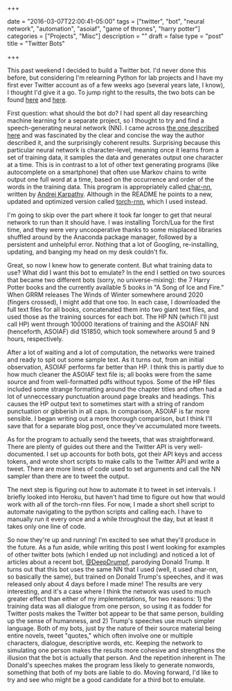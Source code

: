 +++

date = "2016-03-07T22:00:41-05:00"
tags = ["twitter", "bot", "neural network", "automation", "asoiaf", "game of thrones", "harry potter"]
categories = ["Projects", "Misc"]
description = ""
draft = false
type = "post"
title = "Twitter Bots"

+++

This past weekend I decided to build a Twitter bot. I'd never done this before, but considering I'm relearning Python
for lab projects and I have my first ever Twitter account as of a few weeks ago (several years late, I know), I thought
I'd give it a go. To jump right to the results, the two bots can be found [here](https://twitter.com/asoiaf_bot) and
[here](https://twitter.com/hp_nonquotes).

First question: what should the bot do? I had spent all day researching machine learning for a separate project, so I thought to try
and find a speech-generating neural network (NN). I came across [the one described here](http://karpathy.github.io/2015/05/21/rnn-effectiveness/)
and was fascinated by the clear and concise the way the author described it, and the surprisingly coherent results.
Surprising because this particular neural network is character-level, meaning once it learns from a set of training data,
it samples the data and generates output one character at a time. This is in contrast to a lot of other text generating
programs (like autocomplete on a smartphone) that often use Markov chains to write output one full word at a time, based on
the occurrence and order of the words in the training data. This program is appropriately called [char-nn](https://github.com/karpathy/char-rnn),
written by [Andrej Karpathy](https://twitter.com/karpathy). Although in the README he points to a new, updated and optimized version
called [torch-rnn](https://github.com/jcjohnson/torch-rnn), which I used instead. 

I'm going to skip over the part where it took far longer to get that neural network to run than it should have. I was
installing Torch/Lua for the first time, and they were very uncooperative thanks to some misplaced libraries shuffled
around by the Anaconda package manager, followed by a persistent and unhelpful error. Nothing that a lot of Googling,
re-installing, updating, and banging my head on my desk couldn't fix.

Great, so now I knew how to generate content. But what training data to use? What did I want this bot to emulate?
In the end I settled on two sources that became two different bots (sorry, no universe-mixing): the 7 Harry Potter books
and the currently available 5 books in "A Song of Ice and Fire." When GRRM releases The Winds of Winter somewhere around
2020 (fingers crossed), I might add that one too. In each case, I downloaded the full text files for all books, concatenated
them into two giant text files, and used those as the training sources for each bot. The HP NN (which I'll just call HP) went through 100000 iterations
of training and the ASOIAF NN (henceforth, ASOIAF) did 151850, which took somewhere around 5 and 9 hours, respectively.

After a lot of waiting and a lot of computation, the networks were trained and ready to spit out some sample text. As
it turns out, from an initial observation, ASOIAF performs far better than HP. I think this is partly due to how much cleaner the ASOIAF text file is;
all books were from the same source and from well-formatted pdfs without typos. Some of the HP files included some
strange formatting around the chapter titles and often had a lot of unneccessary punctuation around page breaks and
headings. This causes the HP output text to sometimes start with a string of random punctuation or gibberish in all caps.
In comparison, ASOIAF is far more sensible. I began writing out a more thorough comparison, but I think I'll save that
for a separate blog post, once they've accumulated more tweets.

As for the program to actually send the tweets, that was straightforward. There are plenty of guides out there and the
Twitter API is very well-documented. I set up accounts for both bots, got their API keys and access tokens, and wrote
short scripts to make calls to the Twitter API and write a tweet. There are more lines of code used to set arguments
and call the NN sampler than there are to tweet the output.

The next step is figuring out how to automate it to tweet in set intervals. I briefly looked into Heroku, but haven't had
time to figure out how that would work with all of the torch-rnn files. For now, I made a short shell script to automate
navigating to the python scripts and calling each. I have to manually run it every once and a while throughout the day, but
at least it takes only one line of code.

So now they're up and running! I'm excited to see what they'll produce in the future. As a fun aside, while writing this
post I went looking for examples of other twitter bots (which I ended up not including) and noticed a lot of articles
about a recent bot, [@DeepDrumpf](https://twitter.com/DeepDrumpf), parodying Donald Trump. It turns out that this bot
uses the same NN that I used (well, it used char-nn, so basically the same), but trained on Donald Trump's speeches,
and it was released only about 4 days before I made mine! The results are very interesting, and it's a case where I think the network was used to much greater effect than either
of my implementations, for two reasons: 1) the training data was all dialogue from one person, so using it
as fodder for Twitter posts makes the Twitter bot appear to be that same person, building up the sense of humanness, and
2) Trump's speeches use much simpler language. Both of my bots, just by the nature of their source material being
entire novels, tweet "quotes," which often involve one or multiple characters, dialogue, descriptive words, etc. Keeping
the network to simulating one person makes the results more cohesive and strengthens the illusion that the bot is actually
that person. And the repetition inherent in The Donald's speeches makes the program less likely to generate nonwords,
something that both of my bots are liable to do. Moving forward, I'd like to try and see who might be a good candidate
for a third bot to emulate.